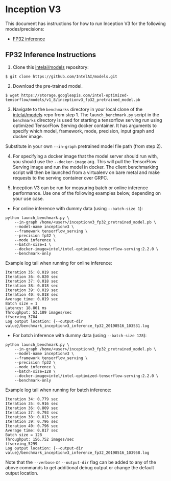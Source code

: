 # Inception V3

This document has instructions for how to run Inception V3 for the
following modes/precisions:
* [FP32 inference](#fp32-inference-instructions)

## FP32 Inference Instructions

1. Clone this [intelai/models](https://github.com/IntelAI/models)
repository:

```
$ git clone https://github.com/IntelAI/models.git
```

2. Download the pre-trained model.
```
$ wget https://storage.googleapis.com/intel-optimized-tensorflow/models/v1_8/inceptionv3_fp32_pretrained_model.pb
```

3. Navigate to the `benchmarks` directory in your local clone of
the [intelai/models](https://github.com/IntelAI/models) repo from step 1.
The `launch_benchmark.py` script in the `benchmarks` directory is
used for starting a tensorflow serving run using optimized TensorFlow Serving docker
container. It has arguments to specify which model, framework, mode,
precision, input graph and docker image.

Substitute in your own `--in-graph` pretrained model file path (from step 2).

4. For specifying a docker image that the model server should run with, you should use the `--docker-image` arg. This will pull the TensorFlow Serving image and run the model in docker. The client benchmarking script will then be launched from a virtualenv on bare metal and make requests to the serving container over GRPC.

5. Inception V3 can be run for measuring batch or online inference performance. Use one of the following examples below,
depending on your use case.

* For online inference with dummy data (using `--batch-size 1`):

```
python launch_benchmark.py \
    --in-graph /home/<user>/inceptionv3_fp32_pretrained_model.pb \
    --model-name inceptionv3 \
    --framework tensorflow_serving \
    --precision fp32 \
    --mode inference \
    --batch-size=1 \
    --docker-image=intel/intel-optimized-tensorflow-serving:2.2.0 \
    --benchmark-only
```
Example log tail when running for online inference:
```
Iteration 35: 0.019 sec
Iteration 36: 0.020 sec
Iteration 37: 0.018 sec
Iteration 38: 0.018 sec
Iteration 39: 0.019 sec
Iteration 40: 0.018 sec
Average time: 0.019 sec
Batch size = 1
Latency: 18.801 ms
Throughput: 53.189 images/sec
tfserving_3784
Log output location: {--output-dir value}/benchmark_inceptionv3_inference_fp32_20190516_103531.log
```

* For batch inference with dummy data (using `--batch-size 128`):

```
python launch_benchmark.py \
    --in-graph /home/<user>/inceptionv3_fp32_pretrained_model.pb \
    --model-name inceptionv3 \
    --framework tensorflow_serving \
    --precision fp32 \
    --mode inference \
    --batch-size=128 \
    --docker-image=intel/intel-optimized-tensorflow-serving:2.2.0 \
    --benchmark-only
```
Example log tail when running for batch inference:
```
Iteration 34: 0.779 sec
Iteration 35: 0.916 sec
Iteration 36: 0.809 sec
Iteration 37: 0.793 sec
Iteration 38: 0.813 sec
Iteration 39: 0.796 sec
Iteration 40: 0.796 sec
Average time: 0.817 sec
Batch size = 128
Throughput: 156.752 images/sec
tfserving_5299
Log output location: {--output-dir value}/benchmark_inceptionv3_inference_fp32_20190516_103958.log
```

Note that the `--verbose` or `--output-dir` flag can be added to any of the above commands
to get additional debug output or change the default output location.